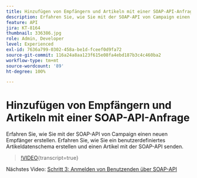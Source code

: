 ```yaml
---
title: Hinzufügen von Empfängern und Artikeln mit einer SOAP-API-Anfrage
description: Erfahren Sie, wie Sie mit der SOAP-API von Campaign einen neuen Empfänger erstellen. Erfahren Sie, wie Sie ein benutzerdefiniertes Artikeldatenschema erstellen und einen Artikel mit der SOAP-API senden.
feature: API
jira: KT-8164
thumbnail: 336386.jpg
role: Admin, Developer
level: Experienced
exl-id: 7636a799-0302-458a-be1d-fceef0d9fa72
source-git-commit: 116a24a8aa123f615e08fa4ebd187b3c4c460ba2
workflow-type: tm+mt
source-wordcount: '89'
ht-degree: 100%

---
```


# Hinzufügen von Empfängern und Artikeln mit einer SOAP-API-Anfrage

Erfahren Sie, wie Sie mit der SOAP-API von Campaign einen neuen Empfänger erstellen. Erfahren Sie, wie Sie ein benutzerdefiniertes Artikeldatenschema erstellen und einen Artikel mit der SOAP-API senden.

>[!VIDEO](https://video.tv.adobe.com/v/336386?quality=12&learn=on){transcript=true}

Nächstes Video: [Schritt 3: Anmelden von Benutzenden über SOAP-API](/help/tutorial-use-soap-apis/subscribe-users-via-soap-api.md)